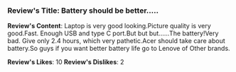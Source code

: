 ### Review's Title: Battery should be better.....

**Review's Content**:
Laptop is very good looking.Picture quality is very good.Fast. Enough USB and type C port.But but but......The battery!Very bad. Give only 2.4 hours, which very pathetic.Acer should take care about battery.So guys if you want better battery life go to Lenove of Other brands.

**Review's Likes**: 10
**Review's Dislikes**: 2
